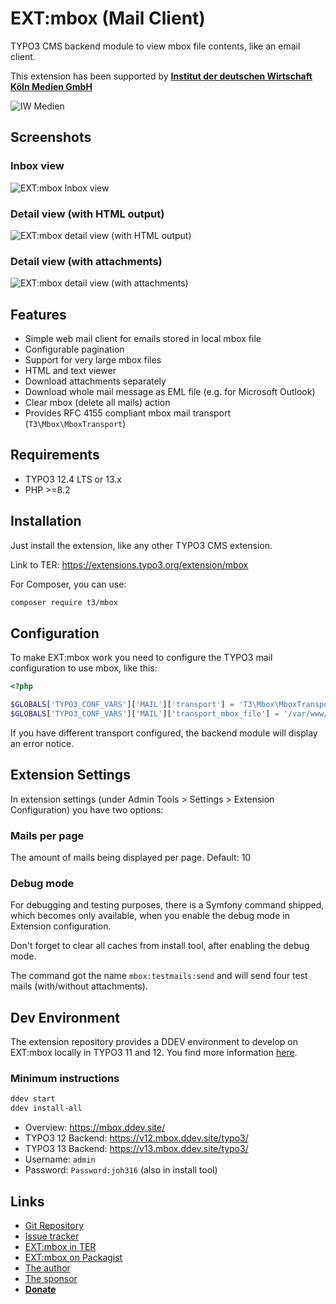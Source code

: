 # EXT:mbox (Mail Client)

TYPO3 CMS backend module to view mbox file contents, like an email client.

This extension has been supported by [**Institut der deutschen Wirtschaft Köln Medien GmbH**](https://www.iwmedien.de/)

![IW Medien](Documentation/Logos/IwMedienLogo.png)


## Screenshots

### Inbox view

![EXT:mbox Inbox view](Documentation/Screenshots/mbox-inbox.png)

### Detail view (with HTML output)

![EXT:mbox detail view (with HTML output)](Documentation/Screenshots/mbox-detail-html-view.png)

### Detail view (with attachments)

![EXT:mbox detail view (with attachments)](Documentation/Screenshots/mbox-detail-with-attachments.png)


## Features

- Simple web mail client for emails stored in local mbox file
- Configurable pagination
- Support for very large mbox files
- HTML and text viewer
- Download attachments separately
- Download whole mail message as EML file (e.g. for Microsoft Outlook)
- Clear mbox (delete all mails) action
- Provides RFC 4155 compliant mbox mail transport (`T3\Mbox\MboxTransport`)


## Requirements

- TYPO3 12.4 LTS or 13.x
- PHP >=8.2


## Installation

Just install the extension, like any other TYPO3 CMS extension.

Link to TER: https://extensions.typo3.org/extension/mbox

For Composer, you can use:

```bash
composer require t3/mbox
```

## Configuration

To make EXT:mbox work you need to configure the TYPO3 mail configuration to use mbox, like this:

```php
<?php

$GLOBALS['TYPO3_CONF_VARS']['MAIL']['transport'] = 'T3\Mbox\MboxTransport';
$GLOBALS['TYPO3_CONF_VARS']['MAIL']['transport_mbox_file'] = '/var/www/html/path/to/mbox-file.mbox';
```

If you have different transport configured, the backend module will display an error notice.


## Extension Settings

In extension settings (under Admin Tools > Settings > Extension Configuration) you have two options:

### Mails per page

The amount of mails being displayed per page. Default: 10

### Debug mode

For debugging and testing purposes, there is a Symfony command shipped, which becomes only available,
when you enable the debug mode in Extension configuration. 

Don't forget to clear all caches from install tool, after enabling the debug mode.

The command got the name ``mbox:testmails:send`` and will send four test mails (with/without attachments).

## Dev Environment

The extension repository provides a DDEV environment to develop on EXT:mbox locally in TYPO3 11 and 12. 
You find more information [here](https://github.com/a-r-m-i-n/ddev-for-typo3-extensions).

### Minimum instructions

```bash
ddev start
ddev install-all
```

* Overview: https://mbox.ddev.site/
* TYPO3 12 Backend: https://v12.mbox.ddev.site/typo3/
* TYPO3 13 Backend: https://v13.mbox.ddev.site/typo3/
* Username: `admin`
* Password: `Password:joh316` (also in install tool)

## Links

- [Git Repository](https://github.com/a-r-m-i-n/mbox)
- [Issue tracker](https://github.com/a-r-m-i-n/mbox/issues)
- [EXT:mbox in TER](https://extensions.typo3.org/extension/mbox)
- [EXT:mbox on Packagist](https://packagist.org/packages/t3/mbox)
- [The author](https://v.ieweg.de)
- [The sponsor](https://www.iwmedien.de)
- [**Donate**](https://www.paypal.com/cgi-bin/webscr?cmd=_s-xclick&hosted_button_id=2DCCULSKFRZFU)
